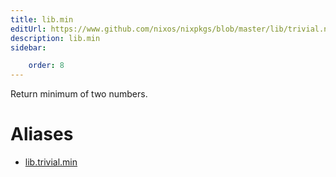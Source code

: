 ```yaml
---
title: lib.min
editUrl: https://www.github.com/nixos/nixpkgs/blob/master/lib/trivial.nix#L336C9
description: lib.min
sidebar:

    order: 8
---
```


Return minimum of two numbers.


# Aliases

- [lib.trivial.min](reference/lib/trivial/lib-trivial-min)


